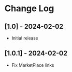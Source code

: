 # Change Log

## [1.0] - 2024-02-02

- Initial release

## [1.0.1] - 2024-02-02

- Fix MarketPlace links